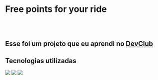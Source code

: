 <h1>Free points for your ride</h1>
<br>
<br>
<h2>Esse foi um projeto que eu aprendi no <a href="https://rodolfomori.com.br/devclub"> DevClub </a> </h2>

<h2>Tecnologias utilizadas</h2>
 <img src="https://img.shields.io/badge/HTML5-E34F26?style=for-the-badge&logo=html5&logoColor=white"/>
 <img src="https://img.shields.io/badge/CSS3-1572B6?style=for-the-badge&logo=css3&logoColor=white" />


<img src="https://github.com/LucasRodriguesl5/Free-point-for-your-ride/blob/main/assets/imagem.jpg?raw=true" />
